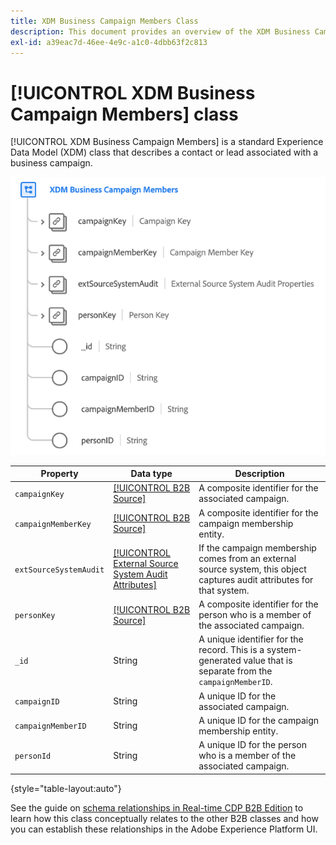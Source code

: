 ```yaml
---
title: XDM Business Campaign Members Class
description: This document provides an overview of the XDM Business Campaign Members class in Experience Data Model (XDM).
exl-id: a39eac7d-46ee-4e9c-a1c0-4dbb63f2c813
---
```

# [!UICONTROL XDM Business Campaign Members] class

[!UICONTROL XDM Business Campaign Members] is a standard Experience Data Model (XDM) class that describes a contact or lead associated with a business campaign.

![](../../images/classes/b2b/business-campaign-members.png)

| Property | Data type |  Description |
| --- | --- | --- |
| `campaignKey` | [[!UICONTROL B2B Source]](../../data-types/b2b-source.md) | A composite identifier for the associated campaign. |
| `campaignMemberKey` | [[!UICONTROL B2B Source]](../../data-types/b2b-source.md) | A composite identifier for the campaign membership entity. |
| `extSourceSystemAudit` | [[!UICONTROL External Source System Audit Attributes]](../../data-types/external-source-system-audit-attributes.md) | If the campaign membership comes from an external source system, this object captures audit attributes for that system. |
| `personKey` | [[!UICONTROL B2B Source]](../../data-types/b2b-source.md) | A composite identifier for the person who is a member of the associated campaign. |
| `_id` | String  | A unique identifier for the record. This is a system-generated value that is separate from the `campaignMemberID`. |
| `campaignID` | String  | A unique ID for the associated campaign. |
| `campaignMemberID` | String  | A unique ID for the campaign membership entity. |
| `personId` | String  | A unique ID for the person who is a member of the associated campaign. |

{style="table-layout:auto"}

See the guide on [schema relationships in Real-time CDP B2B Edition](../../tutorials/relationship-b2b.md) to learn how this class conceptually relates to the other B2B classes and how you can establish these relationships in the Adobe Experience Platform UI.
